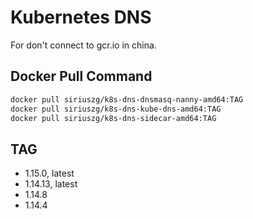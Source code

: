 # Kubernetes DNS

For don't connect to gcr.io in china.

## Docker Pull Command

```bash
docker pull siriuszg/k8s-dns-dnsmasq-nanny-amd64:TAG
docker pull siriuszg/k8s-dns-kube-dns-amd64:TAG
docker pull siriuszg/k8s-dns-sidecar-amd64:TAG
```

## TAG

* 1.15.0, latest
* 1.14.13, latest
* 1.14.8
* 1.14.4